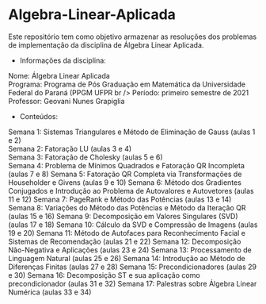 # Algebra-Linear-Aplicada

Este repositório tem como objetivo armazenar as resoluções dos problemas de implementação da disciplina de Álgebra Linear Aplicada.

* Informações da disciplina:

Nome: Álgebra Linear Aplicada <br />
Programa: Programa de Pós Graduação em Matemática da Universidade Federal do Paraná (PPGM UFPR br />
Período: primeiro semestre de 2021 <br />
Professor:  Geovani Nunes Grapiglia <br />

* Conteúdos: <br />

Semana 1: Sistemas Triangulares e Método de Eliminação de Gauss (aulas 1 e 2) <br />
Semana 2: Fatoração LU (aulas 3 e 4) <br />
Semana 3: Fatoração de Cholesky (aulas 5 e 6) <br />
Semana 4: Problema de Mínimos Quadrados e Fatoração QR Incompleta (aulas 7 e 8)
Semana 5: Fatoração QR Completa via Transformações de Householder e Givens (aulas 9 e 10)
Semana 6: Método dos Gradientes Conjugados e Introdução ao Problema de Autovalores e Autovetores (aulas 11 e 12)
Semana 7: PageRank e Método das Potências (aulas 13 e 14)
Semana 8: Variações do Método das Potências e Método da Iteração QR (aulas 15 e 16)
Semana 9: Decomposição em Valores Singulares (SVD) (aulas 17 e 18)
Semana 10: Cálculo da SVD e Compressão de Imagens (aulas 19 e 20)
Semana 11: Método de Autofaces para Reconhecimento Facial e Sistemas de Recomendação (aulas 21 e 22)
Semana 12: Decomposição Não-Negativa e Aplicações (aulas 23 e 24)
Semana 13: Processamento de Linguagem Natural (aulas 25 e 26)
Semana 14: Introdução ao Método de Diferenças Finitas (aulas 27 e 28)
Semana 15: Precondicionadores (aulas 29 e 30)
Semana 16: Decomposição ST e sua aplicação como precondicionador (aulas 31 e 32)
Semana 17: Palestras sobre Álgebra Linear Numérica (aulas 33 e 34)
